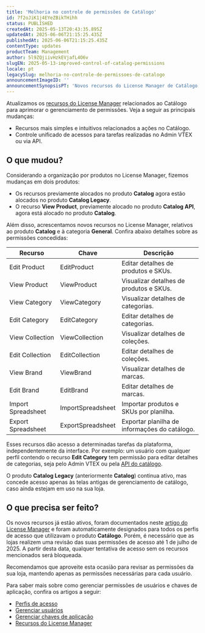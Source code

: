 ```yaml
---
title: 'Melhoria no controle de permissões de Catálogo'
id: 7f2oJiK1j4EYeZBikTHihh
status: PUBLISHED
createdAt: 2025-05-13T20:43:35.895Z
updatedAt: 2025-06-06T21:15:25.435Z
publishedAt: 2025-06-06T21:15:25.435Z
contentType: updates
productTeam: Management
author: 5l9ZQjiivHzkEVjafL4O6v
slugEN: 2025-05-13-improved-control-of-catalog-permissions
locale: pt
legacySlug: melhoria-no-controle-de-permissoes-de-catalogo
announcementImageID: ''
announcementSynopsisPT: 'Novos recursos do License Manager de Catálogo, agora mais intuitivos e que unificam acessos via Admin VTEX ou API.'
---
```


Atualizamos os [recursos do License Manager](/pt/tutorial/recursos-do-license-manager--3q6ztrC8YynQf6rdc6euk3) relacionados ao Catálogo para aprimorar o gerenciamento de permissões. Veja a seguir as principais mudanças: 

- Recursos mais simples e intuitivos relacionados a ações no Catálogo.
- Controle unificado de acessos para tarefas realizadas no Admin VTEX ou via API.

## O que mudou?

Considerando a organização por produtos no License Manager, fizemos mudanças em dois produtos:

- Os recursos previamente alocados no produto **Catalog** agora estão alocados no produto **Catalog Legacy**.
- O recurso **View Product**, previamente alocado no produto **Catalog API**, agora está alocado no produto **Catalog**.

Além disso, acrescentamos novos recursos no License Manager, relativos ao produto **Catalog** e à categoria **General**. Confira abaixo detalhes sobre as permissões concedidas:

| **Recurso** | **Chave** | **Descrição** |
|---|---|---|
| Edit Product | EditProduct | Editar detalhes de produtos e SKUs. |
| View Product | ViewProduct | Visualizar detalhes de produtos e SKUs. |
| View Category | ViewCategory | Visualizar detalhes de categorias. |
| Edit Category | EditCategory | Editar detalhes de categorias. |
| View Collection | ViewCollection | Visualizar detalhes de coleções. |
| Edit Collection | EditCollection | Editar detalhes de coleções. |
| View Brand | ViewBrand | Visualizar detalhes de marcas. |
| Edit Brand | EditBrand | Editar detalhes de marcas. |
| Import Spreadsheet | ImportSpreadsheet | Importar produtos e SKUs por planilha. |
| Export Spreadsheet | ExportSpreadsheet | Exportar planilha de informações do catálogo. |

Esses recursos dão acesso a determinadas tarefas da plataforma, independentemente da interface. Por exemplo: um usuário com qualquer perfil contendo o recurso **Edit Category** tem permissão para editar detalhes de categorias, seja pelo Admin VTEX ou pela [API do catálogo](https://developers.vtex.com/docs/api-reference/catalog-api#overview).

<div class = "alert alert-info">
  <p>O produto <b>Catalog Legacy</b> (anteriormente <b>Catalog</b>) continua ativo, mas concede acesso apenas às telas antigas de gerenciamento de catálogo, caso ainda estejam em uso na sua loja.</p>
</div> 

## O que precisa ser feito?

Os novos recursos já estão ativos, foram documentados neste [artigo do License Manager](/pt/tutorial/recursos-do-license-manager--3q6ztrC8YynQf6rdc6euk3) e foram automaticamente designados para todos os perfis de acesso que utilizavam o produto **Catálogo**. Porém, é necessário que as lojas realizem uma revisão das suas permissões de acesso até 1 de julho de 2025. A partir desta data, qualquer tentativa de acesso sem os recursos mencionados será bloqueada.

Recomendamos que aproveite esta ocasião para revisar as permissões da sua loja, mantendo apenas as permissões necessárias para cada usuário.

Para saber mais sobre como gerenciar permissões de usuários e chaves de aplicação, confira os artigos a seguir:

- [Perfis de acesso](/pt/tutorial/perfis-de-acesso--7HKK5Uau2H6wxE1rH5oRbc)
- [Gerenciar usuários](/pt/tutorial/gerenciando-usuarios--tutorials_512)
- [Gerenciar chaves de aplicação](/pt/tutorial/chaves-de-aplicacao--2iffYzlvvz4BDMr6WGUtet#gerenciar-chaves-de-aplicacao)
- [Recursos do License Manager](/pt/tutorial/license-manager-resources--3q6ztrC8YynQf6rdc6euk3)
